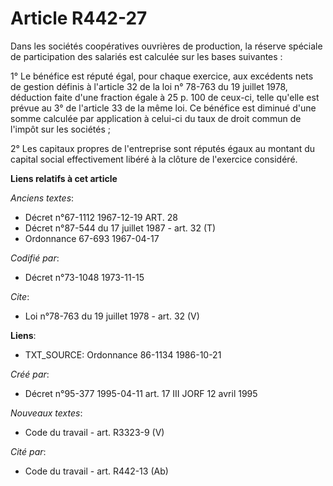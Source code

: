 # Article R442-27

Dans les sociétés coopératives ouvrières de production, la réserve spéciale de participation des salariés est calculée sur
les bases suivantes :

1° Le bénéfice est réputé égal, pour chaque exercice, aux excédents nets de gestion définis à l'article 32 de la loi n°
78-763 du 19 juillet 1978, déduction faite d'une fraction égale à 25 p. 100 de ceux-ci, telle qu'elle est prévue au 3° de
l'article 33 de la même loi. Ce bénéfice est diminué d'une somme calculée par application à celui-ci du taux de droit commun
de l'impôt sur les sociétés ;

2° Les capitaux propres de l'entreprise sont réputés égaux au montant du capital social effectivement libéré à la clôture de
l'exercice considéré.

**Liens relatifs à cet article**

_Anciens textes_:

  - Décret n°67-1112 1967-12-19 ART. 28
  - Décret n°87-544 du 17 juillet 1987 - art. 32 (T)
  - Ordonnance 67-693 1967-04-17

_Codifié par_:

  - Décret n°73-1048 1973-11-15

_Cite_:

  - Loi n°78-763 du 19 juillet 1978 - art. 32 (V)

**Liens**:

  - TXT_SOURCE: Ordonnance 86-1134 1986-10-21

_Créé par_:

  - Décret n°95-377 1995-04-11 art. 17 III JORF 12 avril 1995

_Nouveaux textes_:

  - Code du travail - art. R3323-9 (V)

_Cité par_:

  - Code du travail - art. R442-13 (Ab)
